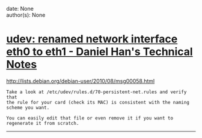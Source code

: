 
date: None  
author(s): None  

# [udev: renamed network interface eth0 to eth1 - Daniel Han's Technical Notes](https://sites.google.com/site/xiangyangsite/home/technical-tips/linux-unix/common-tips/udev-renamed-network-interface-eth0-to-eth1)

<http://lists.debian.org/debian-user/2010/08/msg00058.html>
    
    
    Take a look at /etc/udev/rules.d/70-persistent-net.rules and verify that
    the rule for your card (check its MAC) is consistent with the naming
    scheme you want.
    
    You can easily edit that file or even remove it if you want to
    regenerate it from scratch.  
  
---

